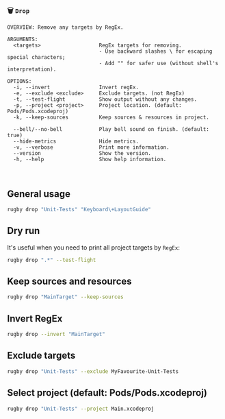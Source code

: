 
### 🗑 `Drop`

```
OVERVIEW: Remove any targets by RegEx.

ARGUMENTS:
  <targets>                   RegEx targets for removing.
                              - Use backward slashes \ for escaping special characters;
                              - Add "" for safer use (without shell's interpretation). 

OPTIONS:
  -i, --invert                Invert regEx.
  -e, --exclude <exclude>     Exclude targets. (not RegEx)
  -t, --test-flight           Show output without any changes.
  -p, --project <project>     Project location. (default: Pods/Pods.xcodeproj)
  -k, --keep-sources          Keep sources & resources in project.

  --bell/--no-bell            Play bell sound on finish. (default: true)
  --hide-metrics              Hide metrics.
  -v, --verbose               Print more information.
  --version                   Show the version.
  -h, --help                  Show help information.
```

<br>

## General usage

```bash
rugby drop "Unit-Tests" "Keyboard\+LayoutGuide"
```

## Dry run

It's useful when you need to print all project targets by `RegEx`:

```bash
rugby drop ".*" --test-flight
```

## Keep sources and resources

```bash
rugby drop "MainTarget" --keep-sources
```

## Invert RegEx

```bash
rugby drop --invert "MainTarget"
```

## Exclude targets

```bash
rugby drop "Unit-Tests" --exclude MyFavourite-Unit-Tests
```

## Select project (default: Pods/Pods.xcodeproj)

```bash
rugby drop "Unit-Tests" --project Main.xcodeproj
```
